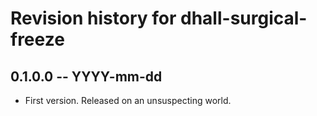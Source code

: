 # Revision history for dhall-surgical-freeze

## 0.1.0.0 -- YYYY-mm-dd

* First version. Released on an unsuspecting world.
